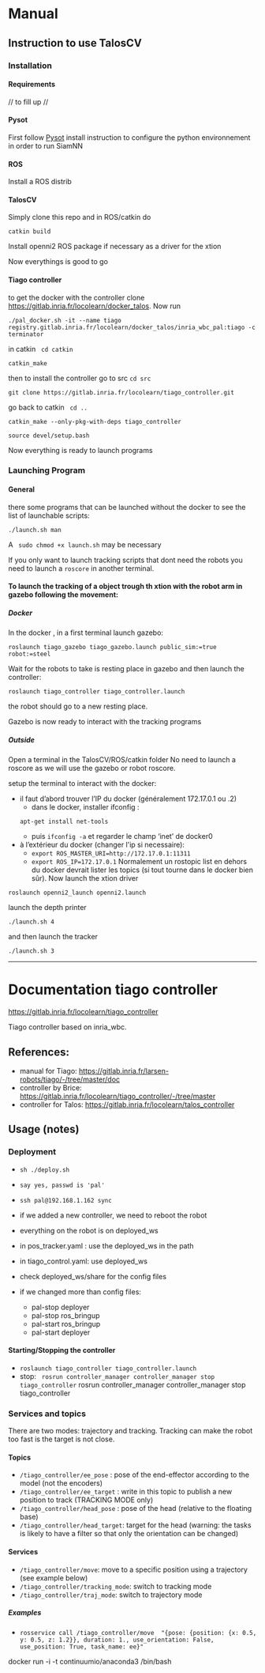 # Manual

## Instruction to use TalosCV


### Installation
#### Requirements
// to fill up //

#### Pysot
First follow [Pysot](https://github.com/STVIR/pysot/blob/master/INSTALL.md) install instruction to configure the python environnement in order to run SiamNN

#### ROS

Install a ROS distrib

####  TalosCV

Simply clone this repo and in ROS/catkin do

```
catkin build
```

Install openni2 ROS package if necessary as a driver for the xtion

Now everythings is good to go


#### Tiago controller
to get the docker with the controller clone https://gitlab.inria.fr/locolearn/docker_talos.
Now run
```
./pal_docker.sh -it --name tiago registry.gitlab.inria.fr/locolearn/docker_talos/inria_wbc_pal:tiago -c terminator
```
in catkin ``` cd catkin```
```
catkin_make
```
then to install the controller
go to src ```cd src```

```
git clone https://gitlab.inria.fr/locolearn/tiago_controller.git
```
go back to catkin ``` cd ..```
```
catkin_make --only-pkg-with-deps tiago_controller
```
```
source devel/setup.bash
```

Now everything is ready to launch programs




### Launching Program
#### General

there some programs that can be launched without the docker 
to see the list of launchable scripts:
```
./launch.sh man
```
A ``` sudo chmod +x launch.sh``` may be necessary

If you only want to launch tracking scripts that dont need the robots you need to launch a ``` roscore ``` in another terminal.

#### To launch the tracking of a object trough th xtion with the robot arm in gazebo following the movement:
##### Docker
In the docker , in a first terminal launch gazebo:
```
roslaunch tiago_gazebo tiago_gazebo.launch public_sim:=true robot:=steel
```

Wait for the robots to take is resting place in gazebo and then launch the controller:

```
roslaunch tiago_controller tiago_controller.launch
```

the robot should go to a new resting place.

Gazebo is now ready to interact with the tracking programs

##### Outside
Open a terminal in the TalosCV/ROS/catkin folder
No need to launch a roscore as we will use the gazebo or robot roscore.

setup the terminal to interact with the docker:

- il faut d’abord trouver l’IP du docker (généralement 172.17.0.1 ou .2)
  - dans le docker, installer ifconfig : 
  ```
  apt-get install net-tools
  ```
  - puis ``` ifconfig -a ``` et regarder le champ ‘inet’ de docker0
- à l’extérieur du docker (changer l'ip si necessaire):
  - ``` export ROS_MASTER_URI=http://172.17.0.1:11311 ``` 
  - ``` export ROS_IP=172.17.0.1 ```
 Normalement un rostopic list en dehors du docker devrait lister les topics (si tout tourne dans le docker bien sûr).
Now launch the xtion driver
```
roslaunch openni2_launch openni2.launch
```
launch the depth printer
```
./launch.sh 4
```
and then launch the tracker
```
./launch.sh 3
```

***
# Documentation tiago controller



https://gitlab.inria.fr/locolearn/tiago_controller

Tiago controller based on inria_wbc.

## References:
- manual for Tiago: https://gitlab.inria.fr/larsen-robots/tiago/-/tree/master/doc
- controller by Brice: https://gitlab.inria.fr/locolearn/tiago_controller/-/tree/master 
- controller for Talos: https://gitlab.inria.fr/locolearn/talos_controller 

## Usage (notes)


### Deployment
- `sh ./deploy.sh` 
- `say yes, passwd is 'pal'`
- `ssh pal@192.168.1.162 sync`
- if we added a new controller, we need to reboot the robot

- everything on the robot is on deployed_ws
- in pos_tracker.yaml : use the deployed_ws in the path
- in tiago_control.yaml: use deployed_ws
- check deployed_ws/share for the config files
- if we changed more than config files:

  - pal-stop deployer
  - pal-stop ros_bringup
  - pal-start ros_bringup
  - pal-start deployer

#### Starting/Stopping the controller
- `roslaunch tiago_controller tiago_controller.launch` 
- stop: ` rosrun controller_manager controller_manager stop tiago_controller`
rosrun controller_manager controller_manager stop tiago_controller




### Services and topics
There are two modes: trajectory and tracking. Tracking can make the robot too fast is the target is not close.
#### Topics
- `/tiago_controller/ee_pose` : pose of the end-effector according to the model (not the encoders)
- `/tiago_controller/ee_target` : write in this topic to publish a new position to track (TRACKING MODE only)
- `/tiago_controller/head_pose` : pose of the head (relative to the floating base)
- `/tiago_controller/head_target`: target for the head (warning: the tasks is likely to have a filter so that only the orientation can be changed)
#### Services
- `/tiago_controller/move`: move to a specific position using a trajectory (see example below) 
- `/tiago_controller/tracking_mode`: switch to tracking mode
- `/tiago_controller/traj_mode`: switch to trajectory mode




##### Examples
- `rosservice call /tiago_controller/move  "{pose: {position: {x: 0.5, y: 0.5, z: 1.2}}, duration: 1., use_orientation: False, use_position: True, task_name: ee}" ` 


docker run -i -t continuumio/anaconda3 /bin/bash








